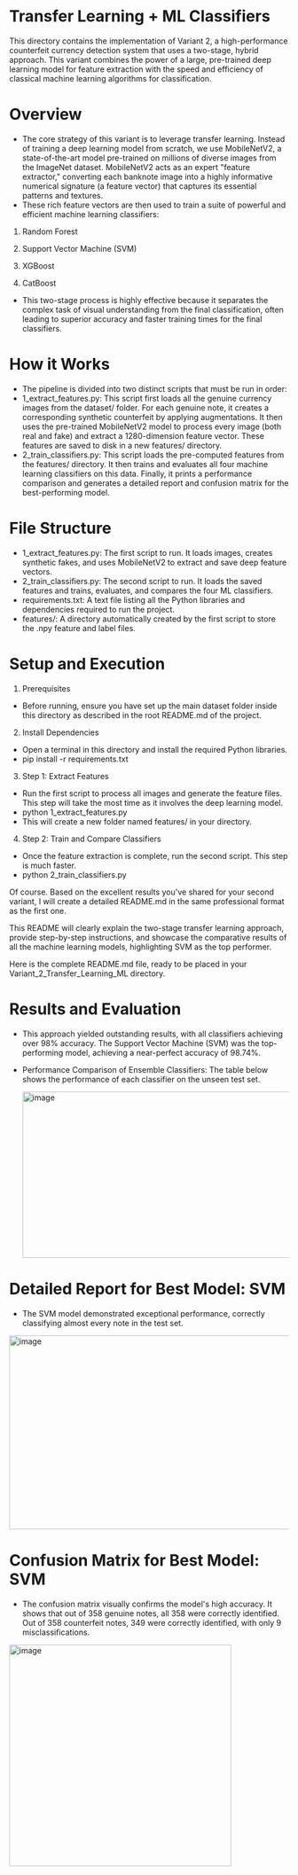 # Transfer Learning + ML Classifiers
This directory contains the implementation of Variant 2, a high-performance counterfeit currency detection system that uses a two-stage, hybrid approach. This variant combines the power of a large, pre-trained deep learning model for feature extraction with the speed and efficiency of classical machine learning algorithms for classification.

# Overview
- The core strategy of this variant is to leverage transfer learning. Instead of training a deep learning model from scratch, we use MobileNetV2, a state-of-the-art model pre-trained on millions of diverse images from the ImageNet dataset. MobileNetV2 acts as an expert "feature extractor," converting each banknote image into a highly informative numerical signature (a feature vector) that captures its essential patterns and textures.
- These rich feature vectors are then used to train a suite of powerful and efficient machine learning classifiers:

1. Random Forest

2. Support Vector Machine (SVM)

3. XGBoost

4. CatBoost

- This two-stage process is highly effective because it separates the complex task of visual understanding from the final classification, often leading to superior accuracy and faster training times for the final classifiers.

# How it Works
- The pipeline is divided into two distinct scripts that must be run in order:
- 1_extract_features.py: This script first loads all the genuine currency images from the dataset/ folder. For each genuine note, it creates a corresponding synthetic counterfeit by applying augmentations. It then uses the pre-trained MobileNetV2 model to process every image (both real and fake) and extract a 1280-dimension feature vector. These features are saved to disk in a new features/ directory.
- 2_train_classifiers.py: This script loads the pre-computed features from the features/ directory. It then trains and evaluates all four machine learning classifiers on this data. Finally, it prints a performance comparison and generates a detailed report and confusion matrix for the best-performing model.

# File Structure
- 1_extract_features.py: The first script to run. It loads images, creates synthetic fakes, and uses MobileNetV2 to extract and save deep feature vectors.
- 2_train_classifiers.py: The second script to run. It loads the saved features and trains, evaluates, and compares the four ML classifiers.
- requirements.txt: A text file listing all the Python libraries and dependencies required to run the project.
- features/: A directory automatically created by the first script to store the .npy feature and label files.

# Setup and Execution
1. Prerequisites
- Before running, ensure you have set up the main dataset folder inside this directory as described in the root README.md of the project.

2. Install Dependencies
- Open a terminal in this directory and install the required Python libraries.
- pip install -r requirements.txt

3. Step 1: Extract Features
- Run the first script to process all images and generate the feature files. This step will take the most time as it involves the deep learning model.
- python 1_extract_features.py
- This will create a new folder named features/ in your directory.

4. Step 2: Train and Compare Classifiers
- Once the feature extraction is complete, run the second script. This step is much faster.
- python 2_train_classifiers.py

Of course. Based on the excellent results you've shared for your second variant, I will create a detailed README.md in the same professional format as the first one.

This README will clearly explain the two-stage transfer learning approach, provide step-by-step instructions, and showcase the comparative results of all the machine learning models, highlighting SVM as the top performer.

Here is the complete README.md file, ready to be placed in your Variant_2_Transfer_Learning_ML directory.

# Results and Evaluation
- This approach yielded outstanding results, with all classifiers achieving over 98% accuracy. The Support Vector Machine (SVM) was the top-performing model, achieving a near-perfect accuracy of 98.74%.
- Performance Comparison of Ensemble Classifiers: The table below shows the performance of each classifier on the unseen test set.

  <img width="600" height="300" alt="image" src="https://github.com/user-attachments/assets/e58c785d-8c44-4c4c-b128-6d9f52d7bc3e" />

# Detailed Report for Best Model: SVM
- The SVM model demonstrated exceptional performance, correctly classifying almost every note in the test set.
<img width="600" height="350" alt="image" src="https://github.com/user-attachments/assets/40ffd0b5-c6e7-4c4a-b66d-098ee471d5c8" />

# Confusion Matrix for Best Model: SVM
- The confusion matrix visually confirms the model's high accuracy. It shows that out of 358 genuine notes, all 358 were correctly identified. Out of 358 counterfeit notes, 349 were correctly identified, with only 9 misclassifications.
<img width="400" height="400" alt="image" src="https://github.com/user-attachments/assets/01737c4d-1cf2-46e4-b409-42926a69fe3b" />

